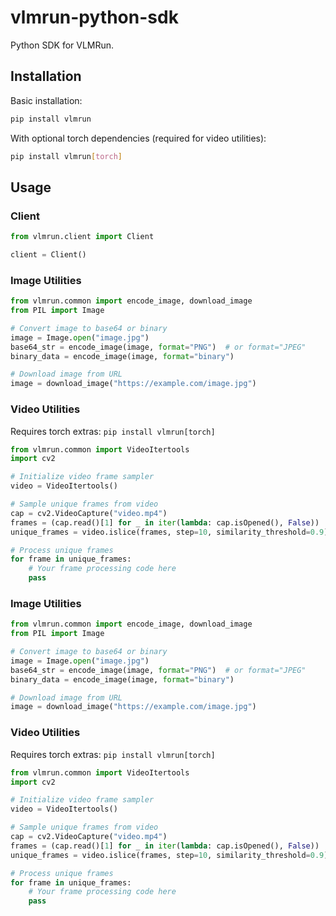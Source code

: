 # vlmrun-python-sdk
Python SDK for VLMRun.

## Installation

Basic installation:
```bash
pip install vlmrun
```

With optional torch dependencies (required for video utilities):
```bash
pip install vlmrun[torch]
```

## Usage

### Client
```python
from vlmrun.client import Client

client = Client()
```

### Image Utilities
```python
from vlmrun.common import encode_image, download_image
from PIL import Image

# Convert image to base64 or binary
image = Image.open("image.jpg")
base64_str = encode_image(image, format="PNG")  # or format="JPEG"
binary_data = encode_image(image, format="binary")

# Download image from URL
image = download_image("https://example.com/image.jpg")
```

### Video Utilities
Requires torch extras: `pip install vlmrun[torch]`
```python
from vlmrun.common import VideoItertools
import cv2

# Initialize video frame sampler
video = VideoItertools()

# Sample unique frames from video
cap = cv2.VideoCapture("video.mp4")
frames = (cap.read()[1] for _ in iter(lambda: cap.isOpened(), False))
unique_frames = video.islice(frames, step=10, similarity_threshold=0.9)

# Process unique frames
for frame in unique_frames:
    # Your frame processing code here
    pass
```

### Image Utilities
```python
from vlmrun.common import encode_image, download_image
from PIL import Image

# Convert image to base64 or binary
image = Image.open("image.jpg")
base64_str = encode_image(image, format="PNG")  # or format="JPEG"
binary_data = encode_image(image, format="binary")

# Download image from URL
image = download_image("https://example.com/image.jpg")
```

### Video Utilities
Requires torch extras: `pip install vlmrun[torch]`
```python
from vlmrun.common import VideoItertools
import cv2

# Initialize video frame sampler
video = VideoItertools()

# Sample unique frames from video
cap = cv2.VideoCapture("video.mp4")
frames = (cap.read()[1] for _ in iter(lambda: cap.isOpened(), False))
unique_frames = video.islice(frames, step=10, similarity_threshold=0.9)

# Process unique frames
for frame in unique_frames:
    # Your frame processing code here
    pass
```
